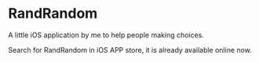 RandRandom
==========

A little iOS application by me to help people making choices.

Search for RandRandom in iOS APP store, it is already available online now.
